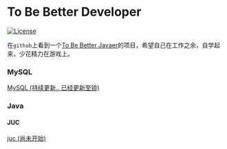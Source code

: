 # To Be Better Developer

[![License](https://img.shields.io/badge/license-Apache%202-4EB1BA.svg)](https://www.apache.org/licenses/LICENSE-2.0.html)

在`github`上看到一个[To Be Better Javaer](https://github.com/itwanger/toBeBetterJavaer)的项目，希望自己在工作之余，自学起来，少花精力在游戏上。



### MySQL

[MySQL (持续更新.. 已经更新至锁)](./MySQL/README.md)



### Java

#### JUC 

[juc (尚未开始)](./Java/juc/README.md)